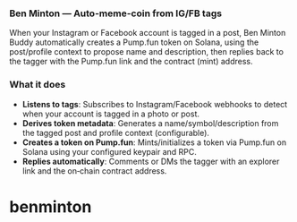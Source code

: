 ### Ben Minton — Auto-meme-coin from IG/FB tags



When your Instagram or Facebook account is tagged in a post, Ben Minton Buddy automatically creates a Pump.fun token on Solana, using the post/profile context to propose name and description, then replies back to the tagger with the Pump.fun link and the contract (mint) address.

### What it does

- **Listens to tags**: Subscribes to Instagram/Facebook webhooks to detect when your account is tagged in a photo or post.
- **Derives token metadata**: Generates a name/symbol/description from the tagged post and profile context (configurable).
- **Creates a token on Pump.fun**: Mints/initializes a token via Pump.fun on Solana using your configured keypair and RPC.
- **Replies automatically**: Comments or DMs the tagger with an explorer link and the on‑chain contract address.

# benminton
